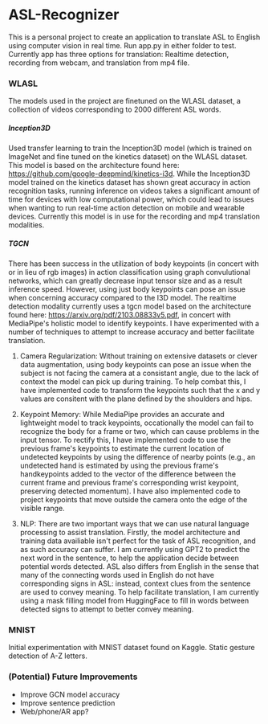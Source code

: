 # ASL-Recognizer
This is a personal project to create an application to translate ASL to English using computer vision in real time. Run app.py in either folder to test. Currently app has three options for translation: Realtime detection, recording from webcam, and translation from mp4 file.

### WLASL
The models used in the project are finetuned on the WLASL dataset, a collection of videos corresponding to 2000 different ASL words.

##### Inception3D
Used transfer learning to train the Inception3D model (which is trained on ImageNet and fine tuned on the kinetics dataset) on the WLASL dataset. This model is based on the architecture found here: https://github.com/google-deepmind/kinetics-i3d. While the Inception3D model trained on the kinetics dataset has shown great accuracy in action recognition tasks, running inference on videos takes a significant amount of time for devices with low computational power, which could lead to issues when wanting to run real-time action detection on mobile and wearable devices. Currently this model is in use for the recording and mp4 translation modalities.

##### TGCN
There has been success in the utilization of body keypoints (in concert with or in lieu of rgb images) in action classification using graph convulutional networks, which can greatly decrease input tensor size and as a result inference speed. However, using just body keypoints can pose an issue when concerning accuracy compared to the I3D model. The realtime detection modality currently uses a tgcn model based on the architecture found here: https://arxiv.org/pdf/2103.08833v5.pdf, in concert with MediaPipe's holistic model to identify keypoints. I have experimented with a number of techniques to attempt to increase accuracy and better facilitate translation.

1) Camera Regularization: Without training on extensive datasets or clever data augmentation, using body keypoints can pose an issue when the subject is not facing the camera at a consistant angle, due to the lack of context the model can pick up during training. To help combat this, I have implemented code to transform the keypoints such that the x and y values are consitent with the plane defined by the shoulders and hips.

2) Keypoint Memory: While MediaPipe provides an accurate and lightweight model to track keypoints, occationally the model can fail to recognize the body for a frame or two, which can cause problems in the input tensor. To rectify this, I have implemented code to use the previous frame's keypoints to estimate the current location of undetected keypoints by using the difference of nearby points (e.g., an undetected hand is estimated by using the previous frame's handkeypoints added to the vector of the difference between the current frame and previous frame's corresponding wrist keypoint, preserving detected momentum). I have also implemented code to project keypoints that move outside the camera onto the edge of the visible range.

3) NLP: There are two important ways that we can use natural language processing to assist translation. Firstly, the model architecture and training data availiable isn't perfect for the task of ASL recognition, and as such accuracy can suffer. I am currently using GPT2 to predict the next word in the sentence, to help the application decide between potential words detected. ASL also differs from English in the sense that many of the connecting words used in English do not have corresponding signs in ASL: instead, context clues from the sentence are used to convey meaning. To help facilitate translation, I am currently using a mask filling model from HuggingFace to fill in words between detected signs to attempt to better convey meaning.

### MNIST 
Initial experimentation with MNIST dataset found on Kaggle. Static gesture detection of A-Z letters.

### (Potential) Future Improvements
- Improve GCN model accuracy
- Improve sentence prediction
- Web/phone/AR app?
